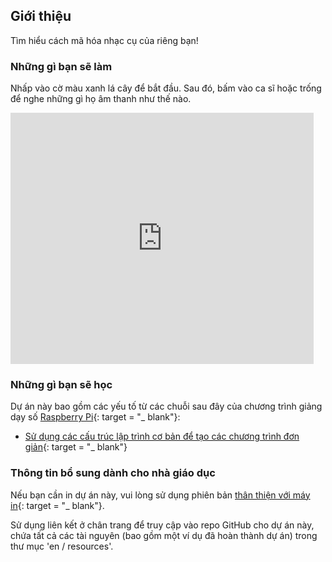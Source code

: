 ## Giới thiệu

Tìm hiểu cách mã hóa nhạc cụ của riêng bạn!

### Những gì bạn sẽ làm

Nhấp vào cờ màu xanh lá cây để bắt đầu. Sau đó, bấm vào ca sĩ hoặc trống để nghe những gì họ âm thanh như thế nào.

<div class="scratch-preview">
  <iframe allowtransparency="true" width="485" height="402" src="https://scratch.mit.edu/projects/embed/26741186/?autostart=false" frameborder="0"></iframe>
</div>

### Những gì bạn sẽ học

Dự án này bao gồm các yếu tố từ các chuỗi sau đây của chương trình giảng dạy số [Raspberry Pi](http://rpf.io/curriculum){: target = "_ blank"}:

+ [Sử dụng các cấu trúc lập trình cơ bản để tạo các chương trình đơn giản](https://www.raspberrypi.org/curriculum/programming/creator){: target = "_ blank"}

### Thông tin bổ sung dành cho nhà giáo dục

Nếu bạn cần in dự án này, vui lòng sử dụng phiên bản [thân thiện với máy in](https://projects.raspberrypi.org/en/projects/rock-band/print){: target = "_ blank"}.

Sử dụng liên kết ở chân trang để truy cập vào repo GitHub cho dự án này, chứa tất cả các tài nguyên (bao gồm một ví dụ đã hoàn thành dự án) trong thư mục 'en / resources'.